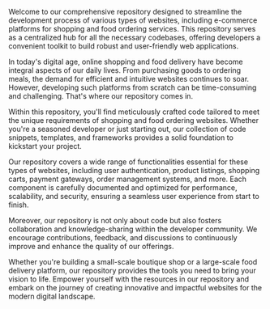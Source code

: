 Welcome to our comprehensive repository designed to streamline the development process of various types of websites, including e-commerce platforms for shopping and food ordering services. This repository serves as a centralized hub for all the necessary codebases, offering developers a convenient toolkit to build robust and user-friendly web applications.

In today's digital age, online shopping and food delivery have become integral aspects of our daily lives. From purchasing goods to ordering meals, the demand for efficient and intuitive websites continues to soar. However, developing such platforms from scratch can be time-consuming and challenging. That's where our repository comes in.

Within this repository, you'll find meticulously crafted code tailored to meet the unique requirements of shopping and food ordering websites. Whether you're a seasoned developer or just starting out, our collection of code snippets, templates, and frameworks provides a solid foundation to kickstart your project.

Our repository covers a wide range of functionalities essential for these types of websites, including user authentication, product listings, shopping carts, payment gateways, order management systems, and more. Each component is carefully documented and optimized for performance, scalability, and security, ensuring a seamless user experience from start to finish.

Moreover, our repository is not only about code but also fosters collaboration and knowledge-sharing within the developer community. We encourage contributions, feedback, and discussions to continuously improve and enhance the quality of our offerings.

Whether you're building a small-scale boutique shop or a large-scale food delivery platform, our repository provides the tools you need to bring your vision to life. Empower yourself with the resources in our repository and embark on the journey of creating innovative and impactful websites for the modern digital landscape.
